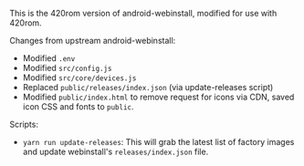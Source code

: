 This is the 420rom version of android-webinstall, modified for use with 420rom.

Changes from upstream android-webinstall:

* Modified `.env`
* Modified `src/config.js`
* Modified `src/core/devices.js`
* Replaced `public/releases/index.json` (via update-releases script)
* Modified `public/index.html` to remove request for icons via CDN, saved icon CSS and fonts to `public`.

Scripts:

* `yarn run update-releases`: This will grab the latest list of factory images and update webinstall's `releases/index.json` file.

